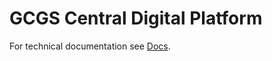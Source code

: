 # GCGS Central Digital Platform

For technical documentation see [Docs](https://guidance.cabinetoffice.gov.uk/GCGS-Central-Digital-Platform/).
